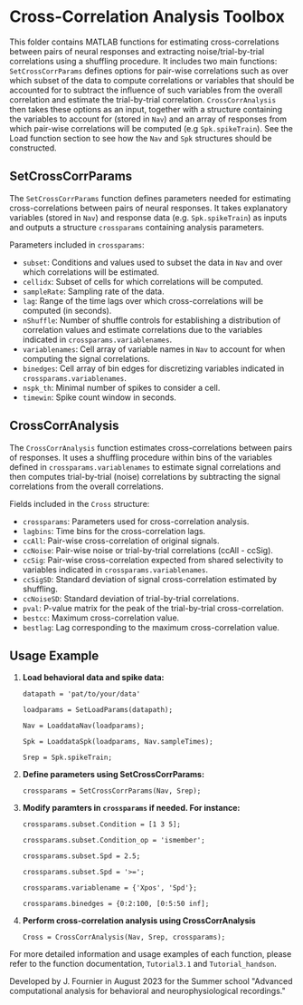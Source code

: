 # Cross-Correlation Analysis Toolbox

This folder contains MATLAB functions for estimating cross-correlations between pairs of neural responses and extracting noise/trial-by-trial correlations using a shuffling procedure. 
It includes two main functions: `SetCrossCorrParams` defines options for pair-wise correlations such as over which subset of the data to compute correlations or variables
that should be accounted for to subtract the influence of such variables from the overall correlation and estimate the trial-by-trial correlation. `CrossCorrAnalysis` then takes these options as an input,
together with a structure containing the variables to account for (stored in `Nav`) and an array of responses from which pair-wise correlations will be computed (e.g `Spk.spikeTrain`).
See the Load function section to see how the `Nav` and `Spk` structures should be constructed.

## SetCrossCorrParams

The `SetCrossCorrParams` function defines parameters needed for estimating cross-correlations between pairs of neural responses. 
It takes explanatory variables (stored in `Nav`) and response data (e.g. `Spk.spikeTrain`) as inputs and outputs a structure `crossparams` containing analysis parameters.

Parameters included in `crossparams`:

- `subset`: Conditions and values used to subset the data in `Nav` and over which correlations will be estimated.
- `cellidx`: Subset of cells for which correlations will be computed.
- `sampleRate`: Sampling rate of the data.
- `lag`: Range of the time lags over which cross-correlations will be computed (in seconds).
- `nShuffle`: Number of shuffle controls for establishing a distribution of correlation values and estimate correlations due to the variables indicated in `crossparams.variablenames`.
- `variablenames`: Cell array of variable names in `Nav` to account for when computing the signal correlations.
- `binedges`: Cell array of bin edges for discretizing variables indicated in `crossparams.variablenames`.
- `nspk_th`: Minimal number of spikes to consider a cell.
- `timewin`: Spike count window in seconds.

## CrossCorrAnalysis

The `CrossCorrAnalysis` function estimates cross-correlations between pairs of responses.
It uses a shuffling procedure within bins of the variables defined in `crossparams.variablenames` to estimate signal correlations and then computes trial-by-trial (noise) correlations
by subtracting the signal correlations from the overall correlations.

Fields included in the `Cross` structure:

- `crossparams`: Parameters used for cross-correlation analysis.
- `lagbins`: Time bins for the cross-correlation lags.
- `ccAll`: Pair-wise cross-correlation of original signals.
- `ccNoise`: Pair-wise noise or trial-by-trial correlations (ccAll - ccSig).
- `ccSig`: Pair-wise cross-correlation expected from shared selectivity to variables indicated in `crossparams.variablenames`.
- `ccSigSD`: Standard deviation of signal cross-correlation estimated by shuffling.
- `ccNoiseSD`: Standard deviation of trial-by-trial correlations.
- `pval`: P-value matrix for the peak of the trial-by-trial cross-correlation.
- `bestcc`: Maximum cross-correlation value.
- `bestlag`: Lag corresponding to the maximum cross-correlation value.

## Usage Example

1. **Load behavioral data and spike data:**
   
    `datapath = 'pat/to/your/data'`

    `loadparams = SetLoadParams(datapath);`

    `Nav = LoaddataNav(loadparams);`

    `Spk = LoaddataSpk(loadparams, Nav.sampleTimes);`

    `Srep = Spk.spikeTrain;`

2. **Define parameters using SetCrossCorrParams:** 

   `crossparams = SetCrossCorrParams(Nav, Srep);`

3. **Modify paramters in `crossparams` if needed. For instance:**

   `crossparams.subset.Condition = [1 3 5];`
   
    `crossparams.subset.Condition_op = 'ismember';`
   
    `crossparams.subset.Spd = 2.5;`
   
    `crossparams.subset.Spd = '>=';`

    `crossparams.variablename = {'Xpos', 'Spd'};`
   
    `crossparams.binedges = {0:2:100, [0:5:50 inf];`

4. **Perform cross-correlation analysis using CrossCorrAnalysis**

   `Cross = CrossCorrAnalysis(Nav, Srep, crossparams);`


For more detailed information and usage examples of each function, please refer to the function documentation, `Tutorial3.1` and `Tutorial_handson`.

Developed by J. Fournier in August 2023 for the Summer school "Advanced computational analysis for behavioral and neurophysiological recordings."
